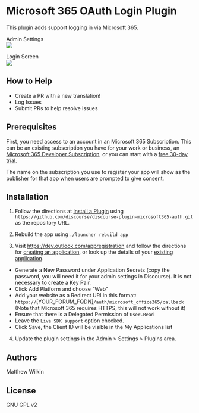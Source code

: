 # Microsoft 365 OAuth Login Plugin
This plugin adds support logging in via Microsoft 365.

Admin Settings  
![](https://raw.githubusercontent.com/discourse/discourse-plugin-microsoft365-auth/master/screenshot-admin-settings.png)

Login Screen  
![](https://raw.githubusercontent.com/discourse/discourse-plugin-microsoft365-auth/master/screenshot-login-screen.png)

## How to Help

- Create a PR with a new translation!
- Log Issues
- Submit PRs to help resolve issues

## Prerequisites

First, you need access to an account in an Microsoft 365 Subscription. This can be an existing subscription you have for your work or business, an [Microsoft 365 Developer Subscription](http://dev.office.com/devprogram), or you can start with a [free 30-day trial](https://portal.office.com/Signup/Signup.aspx). 

The name on the subscription you use to register your app will show as the publisher for that app when users are prompted to give consent.

## Installation

1. Follow the directions at [Install a Plugin](https://meta.discourse.org/t/install-a-plugin/19157) using `https://github.com/discourse/discourse-plugin-microsoft365-auth.git` as the repository URL.

2. Rebuild the app using `./launcher rebuild app`

3. Visit https://dev.outlook.com/appregistration and follow the directions for [creating an application](https://apps.dev.microsoft.com/#/appList), or look up the details of your [existing application](https://apps.dev.microsoft.com/).
  * Generate a New Password under Application Secrets (copy the password, you will need it for your admin settings in Discourse). It is not necessary to create a Key Pair.
  * Click Add Platform and choose "Web"
  * Add your website as a Redirect URI in this format:  
     `https://`[YOUR_FORUM_FQDN]`/auth/microsoft_office365/callback`  
     (Note that Microsoft 365 requires HTTPS, this will not work without it)
  * Ensure that there is a Delegated Permission of `User.Read`
  * Leave the `Live SDK support` option checked.
  * Click Save, the Client ID will be visible in the My Applications list 
   
4. Update the plugin settings in the Admin > Settings > Plugins area.

## Authors

Matthew Wilkin

## License

GNU GPL v2
